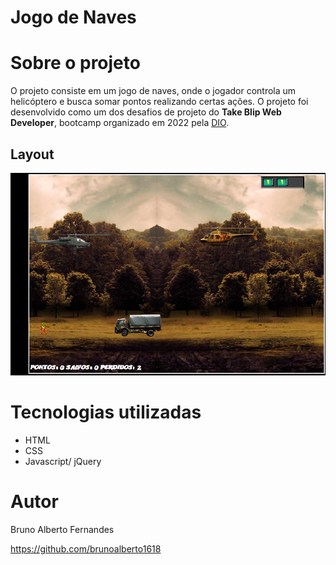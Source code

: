 # Jogo de Naves

# Sobre o projeto

O projeto consiste em um jogo de naves, onde o jogador controla um helicóptero e busca somar pontos realizando certas ações. O projeto foi desenvolvido como um dos desafios de projeto do **Take Blip Web Developer**, bootcamp organizado em 2022 pela [DIO](https://www.dio.me/).

## Layout
![Game Layout](https://github.com/brunoalberto1618/projeto-jogodenaves-dio/blob/master/imgs/Game%20Layout.png)

# Tecnologias utilizadas
- HTML
- CSS
- Javascript/ jQuery

# Autor

Bruno Alberto Fernandes

https://github.com/brunoalberto1618
